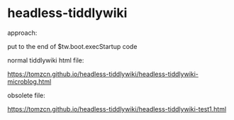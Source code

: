 # headless-tiddlywiki

approach:

put to the end of $tw.boot.execStartup code

normal tiddlywiki html file:

https://tomzcn.github.io/headless-tiddlywiki/headless-tiddlywiki-microblog.html

obsolete file:

https://tomzcn.github.io/headless-tiddlywiki/headless-tiddlywiki-test1.html